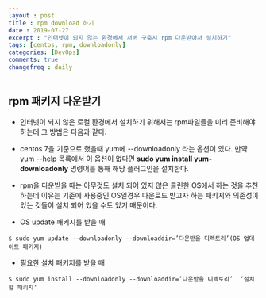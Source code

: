 ```yaml
---
layout : post
title : rpm download 하기
date : 2019-07-27
excerpt : "인터넷이 되지 않는 환경에서 서버 구축시 rpm 다운받아서 설치하기"
tags: [centos, rpm, downloadonly]
categories: [DevOps]
comments: true
changefreq : daily
---
```



## rpm 패키지 다운받기 

- 인터넷이 되지 않은 로컬 환경에서 설치하기 위해서는 rpm파일들을 미리 준비해야 하는데 그 방법은 다음과 같다. 
- centos 7을 기준으로 했을때 yum에 --downloadonly 라는 옵션이 있다. 만약 yum --help 목록에서 이 옵션이 없다면 **sudo yum install yum-downloadonly** 명령어를 통해 해당 플러그인을 설치한다. 
- rpm을 다운받을 때는 아무것도 설치 되어 있지 않은 클린한 OS에서 하는 것을 추천하는데 이유는 기존에 사용중인 OS일경우 다운로드 받고자 하는 패키지와 의존성이 있는 것들이 설치 되어 있을 수도 있기 때문이다. 

- OS update 패키지를 받을 때 
~~~ shell
$ sudo yum update --downloadonly --downloaddir=’다운받을 디렉토리’(OS 업데이트 패키지)
~~~ 
- 필요한 설치 패키지를 받을 때
~~~ shell
$ sudo yum install --downloadonly --downloaddir=’다운받을 디렉토리’  ‘설치할 패키지’
~~~ 

 
